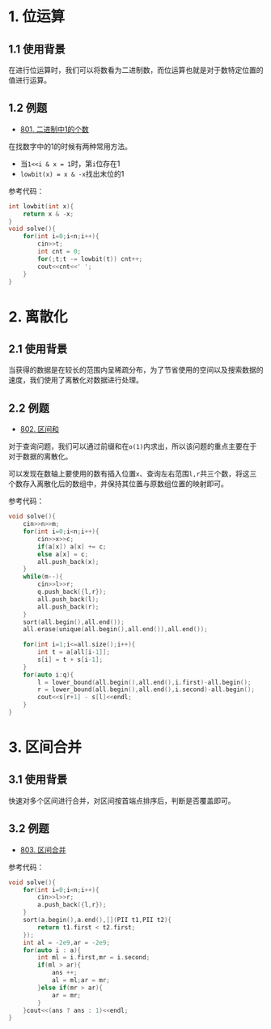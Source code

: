# 1. 位运算

## 1.1 使用背景

在进行位运算时，我们可以将数看为二进制数，而位运算也就是对于数特定位置的值进行运算。

## 1.2 例题

- [801. 二进制中1的个数](https://www.acwing.com/problem/content/803/)

在找数字中的1的时候有两种常用方法。

- 当`1<<i & x = 1`时，第`i`位存在1
- `lowbit(x) = x & -x`找出末位的1

参考代码：

```cpp
int lowbit(int x){
    return x & -x;
}
void solve(){
	for(int i=0;i<n;i++){
        cin>>t;
        int cnt = 0;
        for(;t;t -= lowbit(t)) cnt++;
        cout<<cnt<<' ';
    }
}
```

# 2. 离散化

## 2.1 使用背景

当获得的数据是在较长的范围内呈稀疏分布，为了节省使用的空间以及搜索数据的速度，我们使用了离散化对数据进行处理。

## 2.2 例题

- [802. 区间和](https://www.acwing.com/problem/content/804/)

对于查询问题，我们可以通过前缀和在`o(1)`内求出，所以该问题的重点主要在于对于数据的离散化。

可以发现在数轴上要使用的数有插入位置`x`、查询左右范围`l,r`共三个数，将这三个数存入离散化后的数组中，并保持其位置与原数组位置的映射即可。

参考代码：

```cpp
void solve(){
    cin>>n>>m;
    for(int i=0;i<n;i++){
        cin>>x>>c;
        if(a[x]) a[x] += c;
        else a[x] = c;
        all.push_back(x);
    }
    while(m--){
        cin>>l>>r;
        q.push_back({l,r});
        all.push_back(l);
        all.push_back(r);
    }
    sort(all.begin(),all.end());
    all.erase(unique(all.begin(),all.end()),all.end());
    
    for(int i=1;i<=all.size();i++){
        int t = a[all[i-1]];
        s[i] = t + s[i-1];
    }
    for(auto i:q){
        l = lower_bound(all.begin(),all.end(),i.first)-all.begin();
        r = lower_bound(all.begin(),all.end(),i.second)-all.begin();
        cout<<s[r+1] - s[l]<<endl;
    }
}
```

# 3. 区间合并

## 3.1 使用背景

快速对多个区间进行合并，对区间按首端点排序后，判断是否覆盖即可。

## 3.2 例题

- [803. 区间合并](https://www.acwing.com/problem/content/805/)

参考代码：

```cpp
void solve(){
    for(int i=0;i<n;i++){
        cin>>l>>r;
        a.push_back({l,r});
    }
    sort(a.begin(),a.end(),[](PII t1,PII t2){
        return t1.first < t2.first;
    });
    int al = -2e9,ar = -2e9;
    for(auto i : a){
        int ml = i.first,mr = i.second;
        if(ml > ar){
            ans ++;
            al = ml;ar = mr;
        }else if(mr > ar){
            ar = mr;
        }
    }cout<<(ans ? ans : 1)<<endl;
}
```

